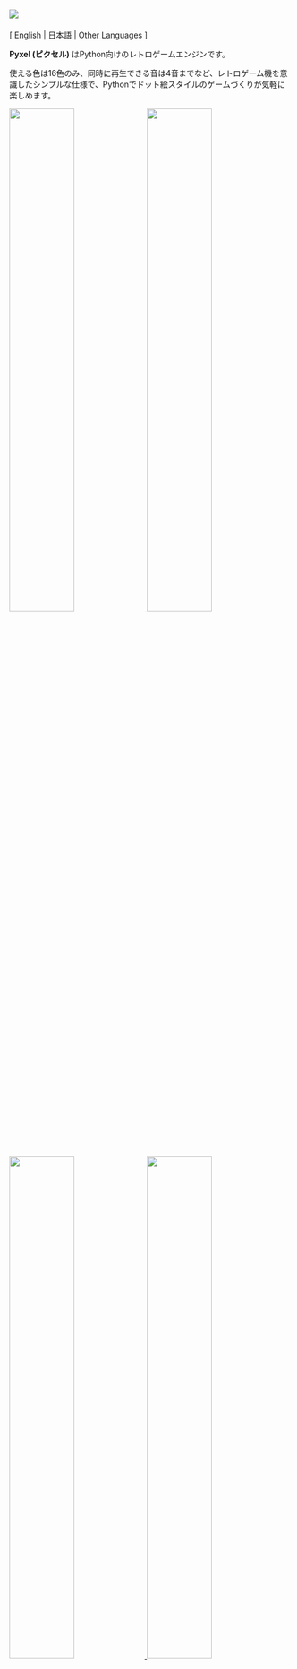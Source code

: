 # <img src="https://raw.githubusercontent.com/kitao/pyxel/master/pyxel/examples/assets/pyxel_logo_152x64.png">

[ [English](https://github.com/kitao/pyxel/blob/master/README.md) | [日本語](https://github.com/kitao/pyxel/blob/master/README.ja.md) | [Other Languages](https://github.com/kitao/pyxel/wiki) ]

**Pyxel (ピクセル)** はPython向けのレトロゲームエンジンです。

使える色は16色のみ、同時に再生できる音は4音までなど、レトロゲーム機を意識したシンプルな仕様で、Pythonでドット絵スタイルのゲームづくりが気軽に楽しめます。

<a href="https://github.com/kitao/pyxel/blob/master/pyxel/examples/01_hello_pyxel.py" target="_blank">
<img src="https://raw.githubusercontent.com/kitao/pyxel/master/pyxel/examples/screenshots/01_hello_pyxel.gif" width="48%">
</a>

<a href="https://github.com/kitao/pyxel/blob/master/pyxel/examples/02_jump_game.py" target="_blank">
<img src="https://raw.githubusercontent.com/kitao/pyxel/master/pyxel/examples/screenshots/02_jump_game.gif" width="48%">
</a>

<a href="https://github.com/kitao/pyxel/blob/master/pyxel/examples/03_draw_api.py" target="_blank">
<img src="https://raw.githubusercontent.com/kitao/pyxel/master/pyxel/examples/screenshots/03_draw_api.gif" width="48%">
</a>

<a href="https://github.com/kitao/pyxel/blob/master/pyxel/examples/04_sound_api.py" target="_blank">
<img src="https://raw.githubusercontent.com/kitao/pyxel/master/pyxel/examples/screenshots/04_sound_api.gif" width="48%">
</a>

Pyxelのゲーム機の仕様やAPI、パレットなどは、
[PICO-8](https://www.lexaloffle.com/pico-8.php)や[TIC-80](https://tic.computer/)のデザインを参考にしています。

Pyxelはオープンソースで、無料で自由に使えます。Pyxelでレトロゲームづくりを始めましょう！

## 仕様

- Windows、Mac、Linux対応
- Python3によるコード記述
- 16色固定パレット
- 256x256サイズ、3画像バンク
- 256x256サイズ、8タイルマップ
- 4音同時再生、定義可能な64サウンドバンク
- キーボード、マウス、ジョイスティック (予定)
- 画像・サウンド編集ツール

### カラーパレット

<img src="https://raw.githubusercontent.com/kitao/pyxel/master/pyxel/examples/screenshots/05_color_palette.png">

## インストール方法

### Windows

[Python3](https://www.python.org/)をインストールした後に、以下の`pip`コマンドでPyxelをインストールします。

```sh
pip install pyxel
```

### Mac

[Python3](https://www.python.org/)と[glfw](http://www.glfw.org/) (バージョン3.2.1以上) をインストールをした後に、`pip`コマンドでPyxelをインストールします。

[Homebrew](https://brew.sh/)を導入している環境では、以下のコマンドで必要なパッケージが一通りインストールできます。

```sh
brew install python3 glfw
pip3 install pyxel
```

### Linux

各ディストリビューションに適した方法で必要なパッケージをインストールしてください。[glfw](http://www.glfw.org/)はバージョン3.2.1以上である必要があります。

**Arch:**

AURヘルパーで[`python-pixel`](https://aur.archlinux.org/packages/python-pyxel/)をインストールします。

```sh
yay -S python-pyxel
```

**Debian:**

```sh
apt-get install python3 python3-pip libglfw3 libportaudio2 libasound-dev
pip3 install pyxel
```

**Fedora:**

```sh
dnf install glfw portaudio
pip3 install pyxel
```

### サンプルのインストール

Pyxelインストール後に、以下のコマンドでカレントディレクトリにPyxelのサンプルコード一式をコピーできます。

```sh
install_pyxel_examples
```

## 使い方

### アプリケーションの作成方法

Pythonコード内でPyxelモジュールをインポートして、`init`関数でウィンドウサイズを指定した後に、`run`関数でPyxelアプリケーションを開始します。

```python
import pyxel

pyxel.init(160, 120)

def update():
    if pyxel.btnp(pyxel.KEY_Q):
        pyxel.quit()

def draw():
    pyxel.cls(0)
    pyxel.rect(10, 10, 20, 20, 11)

pyxel.run(update, draw)
```

`run`関数の引数にはフレーム更新処理を行う`update`関数と、描画処理を行う`draw`関数を指定します。

実際のアプリケーションでは、以下のようにクラスでPyxelの処理をラップするのがおすすめです。

```python
import pyxel

class App:
    def __init__(self):
        pyxel.init(160, 120)
        self.x = 0
        pyxel.run(self.update, self.draw)

    def update(self):
        self.x = (self.x + 1) % pyxel.width

    def draw(self):
        pyxel.cls(0)
        pyxel.rect(self.x, 0, self.x + 7, 7, 9)

App()
```

### 特殊操作

Pyxelアプリケーション実行中に、以下の特殊操作を行うことができます。

- `Alt(Option)+1`  
スクリーンショットをデスクトップに保存する
- `Alt(Option)+2`  
画面キャプチャ動画の録画開始時刻をリセットする
- `Alt(Option)+3`  
画面キャプチャ動画 (gif) をデスクトップに保存する (最大30秒)
- `Alt(Option)+0`  
パフォーマンスモニタ (fps、update時間、draw時間) の表示を切り替える
- `Alt(Option)+Enter`  
フルスクリーン表示を切り替える

### リソースの作成方法

付属するPyxel EditorでPyxelアプリケーションで使用する画像やサウンドを作成することができます。

Pyxel Editorは任意のリソースファイル名を指定して起動します。

```sh
pyxeleditor pyxel_resource_file
```

作成したリソースファイル(.pyxel)はPyxelアプリケーションから`load`関数で読み込めます。

Pyxel Editorには以下の編集モードがあります。

#### イメージエディタ

イメージバンクの画像を編集する画面です。

<img src="https://raw.githubusercontent.com/kitao/pyxel/master/pyxel/editor/screenshots/image_editor.png">

#### タイルマップエディタ

イメージバンクの画像をタイル状に並べたタイルマップを編集する画面です。

<img src="https://raw.githubusercontent.com/kitao/pyxel/master/pyxel/editor/screenshots/tilemap_editor.png">

#### サウンドエディタ (作成中)

サウンドを編集する画面です。

<img src="https://raw.githubusercontent.com/kitao/pyxel/master/pyxel/editor/screenshots/sound_editor.png">

#### ミュージックエディタ (作成中)

サウンドを再生順に並べたミュージックを編集する画面です。

<img src="https://raw.githubusercontent.com/kitao/pyxel/master/pyxel/editor/screenshots/music_editor.png">

#### その他のリソース作成方法

Pyxel用の画像やタイルマップは次の方法で作成することもできます。

- `Image.set`関数で文字列のリストから作成する
- `Image.load`関数でPyxel向け配色のpngファイルを読み込む

Pyxelは[PICO-8](https://www.lexaloffle.com/pico-8.php)と同じパレットを使用しているため、Pyxel向け配色のpngファイルを作成する場合は、[Aseprite](https://www.aseprite.org/)をPICO-8パレット設定にして使用するのがおすすめです。

Pyxel用のサウンドやミュージックは次の方法で作成することもできます。

- `Sound.set`関数で文字列から作成する

各関数の使い方はAPIリファレンスを参照してください。

## APIリファレンス

### システム

- `width`, `height`  
画面の幅と高さ

- `frame_count`  
経過フレーム数

- `init(width, height, [caption], [scale], [palette], [fps], [border_width], [border_color])`  
Pyxelアプリを画面サイズ (`width`, `height`) で初期化する。画面の最大の幅と高さは255  
`caption`でウィンドウタイトル、`scale`で表示倍率、`palette`でパレット色、`fps`で動作フレームレート、`border_width`と`border_color`で画面外側のマージン幅と色を指定できる。`palette`は24ビットカラーの16要素のリスト、`border_color`は24ビットカラーで指定する

- `run(update, draw)`  
Pyxelアプリを開始し、フレーム更新時に`update`関数、描画時に`draw`関数を呼ぶ

- `quit()`  
現在フレーム終了時にPyxelアプリを終了する

### リソース

- `save(filename)`  
実行スクリプトのディレクトリにリソースファイル (.pyxel) を保存する

- `load(filename)`  
実行スクリプトのディレクトリからリソースファイル (.pyxel) を読み込む

### 入力
- `mouse_x`, `mouse_y`  
現在のマウスカーソル座標

- `btn(key)`  
`key`が押されていたら`True`、押されていなければ`False`を返す ([キー定義一覧](https://github.com/kitao/pyxel/blob/master/pyxel/constants.py))

- `btnp(key, [hold], [period])`  
そのフレームに`key`が押されたら`True`、押されなければ`False`を返す。`hold`と`period`を指定すると、`hold`フレーム以上ボタンを押し続けた際に`period`フレーム間隔で`True`が返る

- `btnr(key)`  
そのフレームに`key`が離されたら`True`、離されなければ`False`を返す

### グラフィックス

- `image(img, [system])`  
イメージバンク`img`(0-2) を操作する (イメージクラスを参照のこと)。`system`に`True`を指定すると、システム用のイメージバンク3にアクセスできる  
例：`pyxel.image(0).load(0, 0, 'title.png')`

- `tilemap(tm)`  
タイルマップ`tm`(0-7)を操作する (タイルマップクラスを参照のこと)。

- `clip(x1, y1, x2, y2)`  
画面の描画領域を (`x1`, `y1`)-(`x2`, `y2`) にする。`clip()`で描画領域をリセットする

- `pal(col1, col2)`  
描画時に色`col1`を`col2`に置き換える。`pal()`で初期状態にリセットする

- `cls(col)`  
画面を色`col`でクリアする

- `pix(x, y, col)`  
(`x`, `y`) に色`col`のピクセルを描画する

- `line(x1, y1, x2, y2, col)`  
色`col`の直線を (`x1`, `y1`)-(`x2`, `y2`) に描画する

- `rect(x1, y1, x2, y2, col)`  
色`col`の矩形を (`x1`, `y1`)-(`x2`, `y2`) に描画する

- `rectb(x1, y1, x2, y2, col)`  
色`col`の矩形の輪郭線を (`x1`, `y1`)-(`x2`, `y2`) に描画する

- `circ(x, y, r, col)`  
半径`r`、色`col`の円を (`x`, `y`) に描画する

- `circb(x, y, r, col)`  
半径`r`、色`col`の円の輪郭線を (`x`, `y`) に描画する

- `blt(x, y, img, sx, sy, w, h, [colkey])`  
イメージバンク`img`(0-2) の (`sx`, `sy`) からサイズ (`w`, `h`) の領域を (`x`, `y`) にコピーする。`w`、`h`それぞれに負の値を設定すると水平、垂直方向に反転する。`colkey`に色を指定すると透明色として扱われる

- `bltm(x, y, img, tm, tx, ty, tw, th, [colkey])`  
イメージバンク`img`(0-2) をタイルマップ`tm`(0-7) の (`tx`, `ty`) からサイズ (`tw`, `th`) のタイル情報に従って (`x`, `y`) にコピーする。`w`、`h`それぞれに負の値を設定すると水平、垂直方向に反転する。`colkey`に色を指定すると透明色として扱われる。タイルマップは1タイルが8x8のサイズで描画され、タイル番号が0ならイメージバンクの (0, 0)-(7, 7) の領域、1なら (8, 0)-(15, 0) の領域を表す

- `text(x, y, s, col)`  
色`col`の文字列`s`を (`x`, `y`) に描画する

### オーディオ

- `sound(snd)`  
サウンドバンク`snd`(0-63) を操作する (サウンドクラスを参照のこと)  
例：`pyxel.sound(0).speed = 60`

- `play(ch, snd, loop=False)`  
チャンネル`ch`(0-3) でサウンドバンク`snd`(0-63) を再生する。`snd`がリストの場合順に再生する

- `stop(ch)`  
チャンネル`ch`(0-3) の再生を停止する

### イメージクラス

- `width`, `height`  
イメージの幅と高さ

- `data`  
イメージのデータ (NumPy配列)

- `set(x, y, data)`  
(`x`, `y`) に文字列のリストでイメージを設定する  
例：`pyxel.image(0).set(10, 10, ['1234', '5678', '9abc', 'defg'])`

- `load(x, y, filename)`  
(`x`, `y`) に実行スクリプトのディレクトリからpngファイルを読み込む

- `copy(x, y, img, sx, sy, width, height)`  
イメージバンク`img`(0-2) の (`sx`, `sy`) からサイズ (`width`, `height`) の領域を (`x`, `y`) にコピーする

### タイルマップクラス

- `width`, `height`  
タイルマップの幅と高さ

- `data`  
タイルマップのデータ (NumPy配列)

### サウンドクラス

- `note`  
音程 (0-127) のリスト (33 = 'A2' = 440Hz)

- `tone`  
音色 (0:Triangle / 1:Square / 2:Pulse / 3:Noise) のリスト

- `volume`  
音量 (0-7) のリスト

- `effect`  
エフェクト (0:None / 1:Slide / 2:Vibrato / 3:FadeOut) のリスト

- `speed`  
1音の長さ (120 = 1音1秒)

- `set(note, tone, volume, effect, speed)`  
文字列で音程、音色、音量、エフェクトを設定する。音色、音量、エフェクトの長さが音程より短い場合は、先頭から繰り返される

- `set_note(note)`  
'CDEFGAB'+'#-'+'0123'または'R'の文字列で音程を設定する。大文字と小文字を区別せず、空白は無視される  
例：`pyxel.sound(0).set_note('G2B-2D3R RF3F3F3')`

- `set_tone(tone)`  
'TSPN'の文字列で音色を設定する。大文字と小文字を区別せず、空白は無視される  
例：`pyxel.sound(0).set_tone('TTSS PPPN')`

- `set_volume(volume)`  
'01234567'の文字列で音量を設定する。大文字と小文字を区別せず、空白は無視される  
例：`pyxel.sound(0).set_volume('7777 7531')`

- `set_effect(effect)`  
'NSVF'の文字列でエフェクトを設定する。大文字と小文字を区別せず、空白は無視される  
例：`pyxel.sound(0).set_effect('NFNF NVVS')`

### ミュージッククラス

- 作成中

## その他情報

- [Pyxel Wiki](https://github.com/kitao/pyxel/wiki)

## ライセンス

Pyxelは[MITライセンス](http://en.wikipedia.org/wiki/MIT_License)です。ソースコードやライセンス表示用のファイル等で、[著作権とライセンス全文](https://raw.githubusercontent.com/kitao/pyxel/master/LICENSE)の表示を行えば、自由に販売や配布をすることができます。
